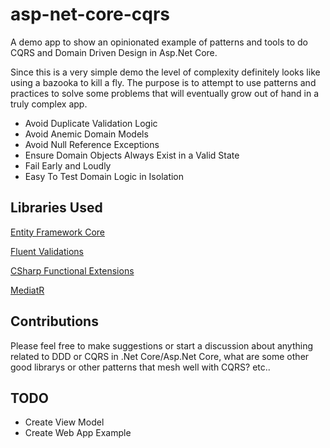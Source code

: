 # asp-net-core-cqrs

A demo app to show an opinionated example of patterns and tools to do CQRS and Domain Driven Design in Asp.Net Core.

Since this is a very simple demo the level of complexity definitely looks like using a bazooka to kill a fly. The purpose is to attempt to use patterns and practices to solve some problems that will eventually grow out of hand in a truly complex app.

- Avoid Duplicate Validation Logic
- Avoid Anemic Domain Models
- Avoid Null Reference Exceptions
- Ensure Domain Objects Always Exist in a Valid State
- Fail Early and Loudly
- Easy To Test Domain Logic in Isolation

## Libraries Used

[Entity Framework Core](https://github.com/aspnet/EntityFrameworkCore)

[Fluent Validations](https://github.com/JeremySkinner/FluentValidation)

[CSharp Functional Extensions](https://github.com/vkhorikov/CSharpFunctionalExtensions)

[MediatR](https://github.com/jbogard/MediatR)

## Contributions

Please feel free to make suggestions or start a discussion about anything related to DDD or CQRS in .Net Core/Asp.Net Core, what are some other good librarys or other patterns that mesh well with CQRS? etc..

## TODO

- Create View Model
- Create Web App Example
